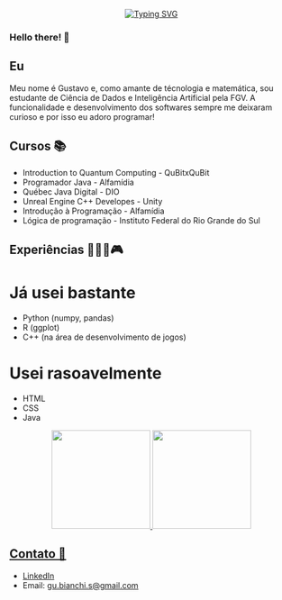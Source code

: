 <p align="center">
 <a href="https://git.io/typing-svg"><img src="https://readme-typing-svg.demolab.com?font=Dancing+Script&size=25&duration=2000&color=000000&background=FFFFFF&center=true&vCenter=true&multiline=true&repeat=false&random=false&width=500&height=110&lines=Staring+at+the+bottom+of+your+glass;Hoping+one+day+you'll+make+a+dream+last;But+dreams+come+slow%2C+and+they+go+so+fast" alt="Typing SVG" /></a>
</p>

### Hello there! 👋

## Eu 
Meu nome é Gustavo e, como amante de técnologia e matemática, sou estudante de Ciência de Dados e Inteligência Artificial pela FGV. A funcionalidade e desenvolvimento dos softwares sempre me deixaram curioso e por isso eu adoro programar!

## Cursos 📚
- Introduction to Quantum Computing - QuBitxQuBit
- Programador Java - Alfamídia
- Québec Java Digital - DIO
- Unreal Engine C++ Developes - Unity
- Introdução à Programação - Alfamídia
- Lógica de programação - Instituto Federal do Rio Grande do Sul

## Experiências 👨‍💻🤖🎮
# Já usei bastante
- Python (numpy, pandas)
- R (ggplot)
- C++ (na área de desenvolvimento de jogos)

# Usei rasoavelmente
- HTML
- CSS
- Java

<div>
  <p align = center>
    <a href = "https://github.com/gustyper">
    <img height = "175px" src = "https://github-readme-stats.vercel.app/api?username=gustyper&show_icons=true&theme=highcontrast">
    <img height = "175px" src = "https://github-readme-stats.vercel.app/api/top-langs/?username=gustyper&layout=compact&theme=highcontrast">
  </p>
</div>

## Contato 📲
- [LinkedIn](www.linkedin.com/in/gustavobianchidasilva)
- Email: gu.bianchi.s@gmail.com
    

